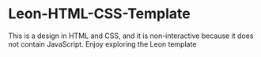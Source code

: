 # Leon-HTML-CSS-Template
This is a design in HTML and CSS, and it is non-interactive because it does not contain JavaScript. Enjoy exploring the Leon template
